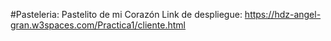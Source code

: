 #Pasteleria: Pastelito de mi Corazón
Link de despliegue: https://hdz-angel-gran.w3spaces.com/Practica1/cliente.html
